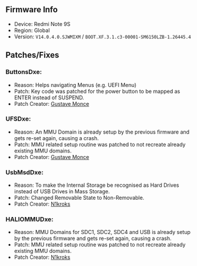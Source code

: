 ## Firmware Info

- Device: Redmi Note 9S
- Region: Global
- Version: `V14.0.4.0.SJWMIXM` / `BOOT.XF.3.1.c3-00001-SM6150LZB-1.26445.4`

## Patches/Fixes

### ButtonsDxe:

- Reason: Helps navigating Menus (e.g. UEFI Menu)
- Patch: Key code was patched for the power button to be mapped as ENTER instead of SUSPEND.
- Patch Creator: [Gustave Monce](https://github.com/gus33000)

### UFSDxe:

- Reason: An MMU Domain is already setup by the previous firmware and gets re-set again, causing a crash.
- Patch: MMU related setup routine was patched to not recreate already existing MMU domains.
- Patch Creator: [Gustave Monce](https://github.com/gus33000)

### UsbMsdDxe:

- Reason: To make the Internal Storage be recognised as Hard Drives instead of USB Drives in Mass Storage.
- Patch: Changed Removable State to Non-Removable.
- Patch Creator: [N1kroks](https://github.com/N1kroks)

### HALIOMMUDxe:

- Reason: MMU Domains for SDC1, SDC2, SDC4 and USB is already setup by the previous firmware and gets re-set again, causing a crash.
- Patch: MMU related setup routine was patched to not recreate already existing MMU domains.
- Patch Creator: [N1kroks](https://github.com/N1kroks)